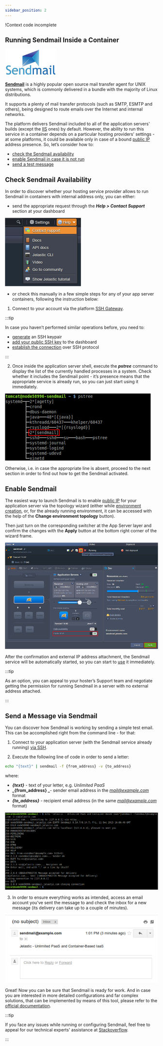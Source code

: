 ```yaml
---
sidebar_position: 2
---
```


!Context code incomplete

## Running Sendmail Inside a Container

<div style={{
    display: 'grid',
    gridTemplateColumns: '0.15fr 1fr',
    gap: '10px'
}}>
<div>
<div style={{
    display: 'flex',
    alignItems: 'center',
    justifyContent: 'cetner',
}}>

<!-- Image Url changes -->

![Locale Dropdown](./img/RunningSendmailService/1.png)

</div>
</div>
<div>

[**Sendmail**](https://cloudmydc.com/) is a highly popular open source mail transfer agent for UNIX systems, which is commonly delivered in a bundle with the majority of Linux distributions.

</div>
</div>

It supports a plenty of mail transfer protocols (such as SMTP, ESMTP and others), being designed to route emails over the Internet and internal networks.

The platform delivers Sendmail included to all of the application servers' builds (except the [IIS](https://cloudmydc.com/) ones) by default. However, the ability to run this service in a container depends on a particular hosting providers' settings - at some platforms, it could be available only in case of a bound [public IP](http://localhost:3000/docs/ApplicationSetting/External%20Access%20To%20Applications/Public%20IP) address presence. So, let’s consider how to:

- [check the Sendmail availability](https://cloudmydc.com/)
- [enable Sendmail in case it is not run](https://cloudmydc.com/)
- [send a test message](https://cloudmydc.com/)

## Check Sendmail Availability

In order to discover whether your hosting service provider allows to run Sendmail in containers with internal address only, you can either:

- send the appropriate request through the **_Help > Contact Support_** section at your dashboard

<div style={{
    display:'flex',
    justifyContent: 'center',
    margin: '0 0 1rem 0'
}}>

![Locale Dropdown](./img/RunningSendmailService/2.png)

</div>

- or check this manually in a few simple steps for any of your app server containers, following the instruction below:

1. Connect to your account via the platform [SSH Gateway](http://localhost:3000/docs/Deployment%20Tools/SSH/SSH%20Overview).

:::tip

In case you haven’t performed similar operations before, you need to:

- [generate](http://localhost:3000/docs/Deployment%20Tools/SSH/Generate%20SSH%20Key) an SSH keypair
- [add your public SSH key](http://localhost:3000/docs/Deployment%20Tools/SSH/Add%20SSH%20Key) to the dashboard
- [establish the connection](https://cloudmydc.com/) over SSH protocol

:::

2. Once inside the application server shell, execute the **_pstree_** command to display the list of the currently handled processes in a system. Check whether it includes the Sendmail point - it’s presence means that the appropriate service is already run, so you can just start using it immediately.

<div style={{
    display:'flex',
    justifyContent: 'center',
    margin: '0 0 1rem 0'
}}>

![Locale Dropdown](./img/RunningSendmailService/3.png)

</div>

Otherwise, i.e. in case the appropriate line is absent, proceed to the next section in order to find out how to get the Sendmail activated.

## Enable Sendmail

The easiest way to launch Sendmail is to enable [public IP](http://localhost:3000/docs/ApplicationSetting/External%20Access%20To%20Applications/Public%20IP) for your application server via the topology wizard (either while [environment creation](https://cloudmydc.com/), or, for the already running environment, it can be accessed with the help of the **Change environment topology** button).

Then just turn on the corresponding switcher at the App Server layer and confirm the changes with the **Apply** button at the bottom right corner of the wizard frame.

<div style={{
    display:'flex',
    justifyContent: 'center',
    margin: '0 0 1rem 0'
}}>

![Locale Dropdown](./img/RunningSendmailService/4.png)

</div>

After the confirmation and external IP address attachment, the Sendmail service will be automatically started, so you can start to [use](https://cloudmydc.com/) it immediately.

:::tip

As an option, you can appeal to your hoster’s Support team and negotiate getting the permission for running Sendmail in a server with no external address attached.

:::

## Send a Message via Sendmail

You can discover how Sendmail is working by sending a simple test email. This can be accomplished right from the command line - for that:

1. Connect to your application server (with the Sendmail service already running) [via SSH](http://localhost:3000/docs/Deployment%20Tools/SSH/SSH%20Access/Overview).

2. Execute the following line of code in order to send a letter:

```bash
echo "{text}" | sendmail -f {from_address} -v {to_address}
```

where:

- **_{text}_** - text of your letter, e.g. _Unlimited PaaS_
- **_{from_address} _**- sender email address in the *mail@example.com* format
- **_{to_address}_** - recipient email address (in the same *mail@example.com* format)

<div style={{
    display:'flex',
    justifyContent: 'center',
    margin: '0 0 1rem 0'
}}>

![Locale Dropdown](./img/RunningSendmailService/5.png)

</div>

3. In order to ensure everything works as intended, access an email account you’ve sent the message to and check the inbox for a new message (its delivery can take up to a couple of minutes).

<div style={{
    display:'flex',
    justifyContent: 'center',
    margin: '0 0 1rem 0'
}}>

![Locale Dropdown](./img/RunningSendmailService/6.png)

</div>

Great! Now you can be sure that Sendmail is ready for work. And in case you are interested in more detailed configurations and far complex solutions, that can be implemented by means of this tool, please refer to the [official documentation](https://cloudmydc.com/).

:::tip

If you face any issues while running or configuring Sendmail, feel free to appeal for our technical experts' assistance at [Stackoverflow](https://stackoverflow.com/questions/tagged/jelastic).

:::
